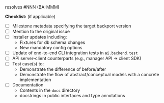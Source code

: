 resolves #NNN (BA-MMM)  <!-- replace NNN, MMM with the GitHub issue number and the corresponding Jira issue number) -->

<!--
Please precisely, concisely, and concretely describe what this PR changes, the rationale behind codes,
and how it affects the users and other developers.
-->

**Checklist:** (if applicable)

- [ ] Milestone metadata specifying the target backport version
- [ ] Mention to the original issue
- [ ] Installer updates including:
  - Fixtures for db schema changes
  - New mandatory config options
- [ ] Update of end-to-end CLI integration tests in `ai.backend.test`
- [ ] API server-client counterparts (e.g., manager API -> client SDK)
- [ ] Test case(s) to:
  - Demonstrate the difference of before/after
  - Demonstrate the flow of abstract/conceptual models with a concrete implementation
- [ ] Documentation
  - Contents in the `docs` directory
  - docstrings in public interfaces and type annotations
